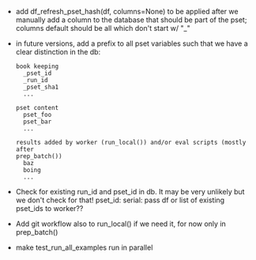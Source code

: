 * add df_refresh_pset_hash(df, columns=None) to be applied after we
  manually add a column to the database that should be part of the pset;
  columns default should be all which don't start w/ "_"

* in future versions, add a prefix to all pset variables such that we
  have a clear distinction in the db:

  ```
  book keeping
    _pset_id
    _run_id
    _pset_sha1
    ...

  pset content
    pset_foo
    pset_bar
    ...

  results added by worker (run_local()) and/or eval scripts (mostly after
  prep_batch())
    baz
    boing
    ...
  ```

* Check for existing run_id and pset_id in db. It may be very
  unlikely but we don't check for that!
  pset_id: serial: pass df or list of existing pset_ids to worker??

* Add git workflow also to run_local() if we need it, for now only in
  prep_batch()

* make test_run_all_examples run in parallel
